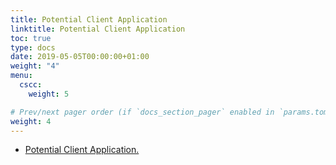 ```yaml
---
title: Potential Client Application
linktitle: Potential Client Application
toc: true
type: docs
date: 2019-05-05T00:00:00+01:00
weight: "4"
menu:
  cscc:
    weight: 5

# Prev/next pager order (if `docs_section_pager` enabled in `params.toml`)
weight: 4
---
```

*   [Potential Client Application.](https://drive.google.com/open?id=1p4zqRJVi2-kSEpFQ8jO-F0z6TvZg78iz)